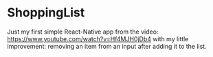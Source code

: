 # ShoppingList

Just my first simple React-Native app from the video: https://www.youtube.com/watch?v=Hf4MJH0jDb4 with my little improvement: removing an item from an input after adding it to the list.
